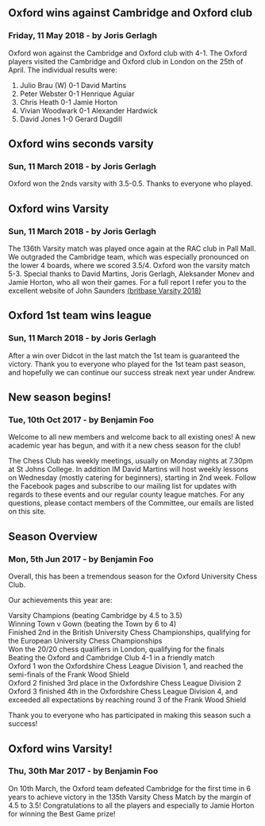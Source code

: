 ## Oxford wins against Cambridge and Oxford club

### Friday, 11 May 2018 - by Joris Gerlagh

Oxford won against the Cambridge and Oxford club with 4-1\. The Oxford players visited the Cambridge and Oxford club in London on the 25th of April. The individual results were:  
1) Julio Brau (W) 0-1 David Martins  
2) Peter Webster 0-1 Henrique Aguiar  
3) Chris Heath 0-1 Jamie Horton  
4) Vivian Woodwark 0-1 Alexander Hardwick  
5) David Jones 1-0 Gerard Dugdill  

## Oxford wins seconds varsity

### Sun, 11 March 2018 - by Joris Gerlagh

Oxford won the 2nds varsity with 3.5-0.5\. Thanks to everyone who played.  

## Oxford wins Varsity

### Sun, 11 March 2018 - by Joris Gerlagh

The 136th Varsity match was played once again at the RAC club in Pall Mall. We outgraded the Cambridge team, which was especially pronounced on the lower 4 boards, where we scored 3.5/4\. Oxford won the varsity match 5-3\. Special thanks to David Martins, Joris Gerlagh, Aleksander Monev and Jamie Horton, who all won their games. For a full report I refer you to the excellent website of John Saunders [(britbase Varsity 2018)](
http://www.saund.co.uk/britbase/pgn/201803vars-viewer.html)

## Oxford 1st team wins league

### Sun, 11 March 2018 - by Joris Gerlagh

After a win over Didcot in the last match the 1st team is guaranteed the victory. Thank you to everyone who played for the 1st team past season, and hopefully we can continue our success streak next year under Andrew. 

## New season begins!

### Tue, 10th Oct 2017 - by Benjamin Foo

Welcome to all new members and welcome back to all existing ones! A new academic year has begun, and with it a new chess season for the club!  

The Chess Club has weekly meetings, usually on Monday nights at 7.30pm at St Johns College. In addition IM David Martins will host weekly lessons on Wednesday (mostly catering for beginners), starting in 2nd week. Follow the Facebook pages and subscribe to our mailing list for updates with regards to these events and our regular county league matches. For any questions, please contact members of the Committee, our emails are listed on this site.

## Season Overview

### Mon, 5th Jun 2017 - by Benjamin Foo

Overall, this has been a tremendous season for the Oxford University Chess Club.  

Our achievements this year are:  

Varsity Champions (beating Cambridge by 4.5 to 3.5)  
Winning Town v Gown (beating the Town by 6 to 4)  
Finished 2nd in the British University Chess Championships, qualifying for the European University Chess Championships  
Won the 20/20 chess qualifiers in London, qualifying for the finals  
Beating the Oxford and Cambridge Club 4-1 in a friendly match  
Oxford 1 won the Oxfordshire Chess League Division 1, and reached the semi-finals of the Frank Wood Shield  
Oxford 2 finished 3rd place in the Oxfordshire Chess League Division 2  
Oxford 3 finished 4th in the Oxfordshire Chess League Division 4, and exceeded all expectations by reaching round 3 of the Frank Wood Shield  

Thank you to everyone who has participated in making this season such a success!

## Oxford wins Varsity!

### Thu, 30th Mar 2017 - by Benjamin Foo

On 10th March, the Oxford team defeated Cambridge for the first time in 6 years to achieve victory in the 135th Varsity Chess Match by the margin of 4.5 to 3.5! Congratulations to all the players and especially to Jamie Horton for winning the Best Game prize!